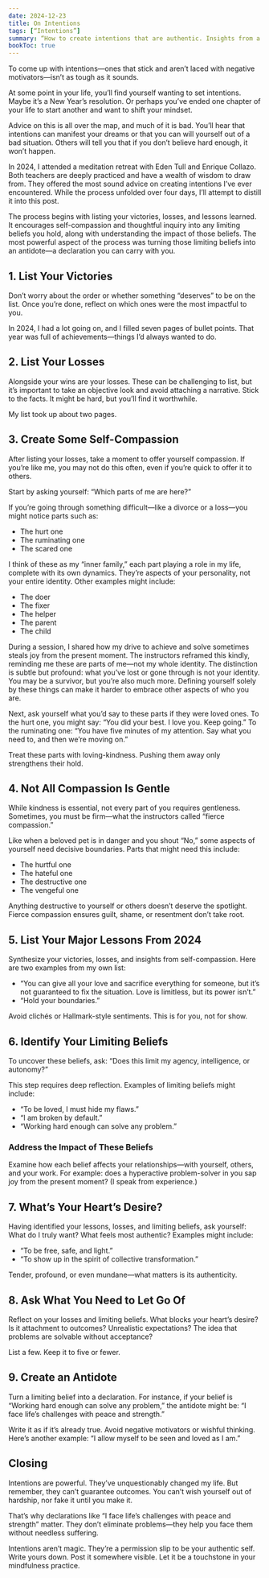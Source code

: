 ```yaml
---
date: 2024-12-23
title: On Intentions
tags: [“Intentions”]
summary: “How to create intentions that are authentic. Insights from a meditation retreat focusing on setting meaningful intentions for yourself.”
bookToc: true
---
```


To come up with intentions—ones that stick and aren’t laced with negative motivators—isn’t as tough as it sounds.

At some point in your life, you’ll find yourself wanting to set intentions. Maybe it’s a New Year’s resolution. Or perhaps you’ve ended one chapter of your life to start another and want to shift your mindset.

Advice on this is all over the map, and much of it is bad. You’ll hear that intentions can manifest your dreams or that you can will yourself out of a bad situation. Others will tell you that if you don’t believe hard enough, it won’t happen.

In 2024, I attended a meditation retreat with Eden Tull and Enrique Collazo. Both teachers are deeply practiced and have a wealth of wisdom to draw from. They offered the most sound advice on creating intentions I’ve ever encountered. While the process unfolded over four days, I’ll attempt to distill it into this post.

The process begins with listing your victories, losses, and lessons learned. It encourages self-compassion and thoughtful inquiry into any limiting beliefs you hold, along with understanding the impact of those beliefs. The most powerful aspect of the process was turning those limiting beliefs into an antidote—a declaration you can carry with you.

## 1. List Your Victories

Don’t worry about the order or whether something “deserves” to be on the list. Once you’re done, reflect on which ones were the most impactful to you.

In 2024, I had a lot going on, and I filled seven pages of bullet points. That year was full of achievements—things I’d always wanted to do.

## 2. List Your Losses

Alongside your wins are your losses. These can be challenging to list, but it’s important to take an objective look and avoid attaching a narrative. Stick to the facts. It might be hard, but you’ll find it worthwhile.

My list took up about two pages.

## 3. Create Some Self-Compassion

After listing your losses, take a moment to offer yourself compassion. If you’re like me, you may not do this often, even if you’re quick to offer it to others.

Start by asking yourself: “Which parts of me are here?”

If you’re going through something difficult—like a divorce or a loss—you might notice parts such as:
-	The hurt one
-	The ruminating one
-	The scared one

I think of these as my “inner family,” each part playing a role in my life, complete with its own dynamics. They’re aspects of your personality, not your entire identity. Other examples might include:

- The doer
- The fixer
- The helper
- The parent
- The child

During a session, I shared how my drive to achieve and solve sometimes steals joy from the present moment. The instructors reframed this kindly, reminding me these are parts of me—not my whole identity. The distinction is subtle but profound: what you’ve lost or gone through is not your identity. You may be a survivor, but you’re also much more. Defining yourself solely by these things can make it harder to embrace other aspects of who you are.

Next, ask yourself what you’d say to these parts if they were loved ones. To the hurt one, you might say: “You did your best. I love you. Keep going.” To the ruminating one: “You have five minutes of my attention. Say what you need to, and then we’re moving on.”

Treat these parts with loving-kindness. Pushing them away only strengthens their hold.

## 4. Not All Compassion Is Gentle

While kindness is essential, not every part of you requires gentleness. Sometimes, you must be firm—what the instructors called “fierce compassion.”

Like when a beloved pet is in danger and you shout “No,” some aspects of yourself need decisive boundaries. Parts that might need this include:

- The hurtful one
- The hateful one
- The destructive one
- The vengeful one

Anything destructive to yourself or others doesn’t deserve the spotlight. Fierce compassion ensures guilt, shame, or resentment don’t take root.

## 5. List Your Major Lessons From 2024

Synthesize your victories, losses, and insights from self-compassion. Here are two examples from my own list:

- “You can give all your love and sacrifice everything for someone, but it’s not guaranteed to fix the situation. Love is limitless, but its power isn’t.”
- “Hold your boundaries.”

Avoid clichés or Hallmark-style sentiments. This is for you, not for show.

## 6. Identify Your Limiting Beliefs

To uncover these beliefs, ask: “Does this limit my agency, intelligence, or autonomy?”

This step requires deep reflection. Examples of limiting beliefs might include:

- “To be loved, I must hide my flaws.”
- “I am broken by default.”
- “Working hard enough can solve any problem.”

### Address the Impact of These Beliefs

Examine how each belief affects your relationships—with yourself, others, and your work. For example: does a hyperactive problem-solver in you sap joy from the present moment? (I speak from experience.)

## 7. What’s Your Heart’s Desire?

Having identified your lessons, losses, and limiting beliefs, ask yourself: What do I truly want? What feels most authentic? Examples might include:

- “To be free, safe, and light.”
- “To show up in the spirit of collective transformation.”

Tender, profound, or even mundane—what matters is its authenticity.

## 8. Ask What You Need to Let Go Of

Reflect on your losses and limiting beliefs. What blocks your heart’s desire? Is it attachment to outcomes? Unrealistic expectations? The idea that problems are solvable without acceptance?

List a few. Keep it to five or fewer.

## 9. Create an Antidote

Turn a limiting belief into a declaration. For instance, if your belief is “Working hard enough can solve any problem,” the antidote might be: “I face life’s challenges with peace and strength.”

Write it as if it’s already true. Avoid negative motivators or wishful thinking. Here’s another example: “I allow myself to be seen and loved as I am.”

## Closing

Intentions are powerful. They’ve unquestionably changed my life. But remember, they can’t guarantee outcomes. You can’t wish yourself out of hardship, nor fake it until you make it.

That’s why declarations like “I face life’s challenges with peace and strength” matter. They don’t eliminate problems—they help you face them without needless suffering.

Intentions aren’t magic. They’re a permission slip to be your authentic self. Write yours down. Post it somewhere visible. Let it be a touchstone in your mindfulness practice.